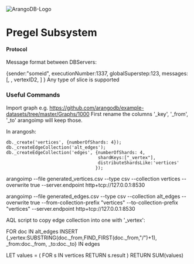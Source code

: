 ![ArangoDB-Logo](https://docs.arangodb.com/assets/arangodb_logo_2016_inverted.png)

Pregel Subsystem
========


#### Protocol

Message format between DBServers:



{sender:"someid", 
executionNumber:1337, 
globalSuperstep:123, 
messages: [<vertexID1>, <slice1>, vertexID2, <slice2>]
}
Any type of slice is supported


### Useful Commands

Import graph e.g. https://github.com/arangodb/example-datasets/tree/master/Graphs/1000
First rename the columns '_key', '_from', '_to' arangoimp will keep those.

In arangosh:

    db._create('vertices', {numberOfShards: 4});
    db._createEdgeCollection('alt_edges');
    db._createEdgeCollection('edges', {numberOfShards: 4, 
                                       shardKeys:["_vertex"], 
                                       distributeShardsLike:'vertices'
                                      });

arangoimp --file generated_vertices.csv --type csv --collection vertices --overwrite true --server.endpoint http+tcp://127.0.0.1:8530

arangoimp --file generated_edges.csv --type csv --collection alt_edges --overwrite true --from-collection-prefix "vertices" --to-collection-prefix "vertices"  --server.endpoint http+tcp://127.0.0.1:8530



AQL script to copy edge collection into one with '_vertex':

FOR doc IN alt_edges
INSERT {_vertex:SUBSTRING(doc._from,FIND_FIRST(doc._from,"/")+1), 
_from:doc._from,
_to:doc._to} IN edges



  LET values = (
     FOR s IN vertices
      RETURN s.result
  )
  RETURN SUM(values)